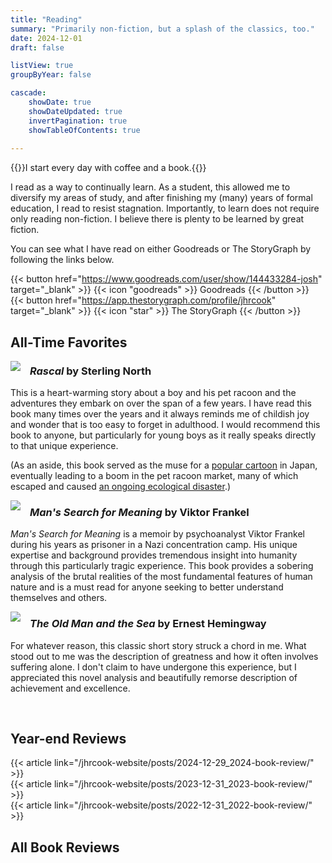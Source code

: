 ```yaml
---
title: "Reading"
summary: "Primarily non-fiction, but a splash of the classics, too."
date: 2024-12-01
draft: false

listView: true
groupByYear: false

cascade:
    showDate: true
    showDateUpdated: true
    invertPagination: true
    showTableOfContents: true
    
---
```


{{<lead>}}I start every day with coffee and a book.{{</lead>}}

I read as a way to continually learn.
As a student, this allowed me to diversify my areas of study, and after finishing my (many) years of formal education, I read to resist stagnation.
Importantly, to learn does not require only reading non-fiction.
I believe there is plenty to be learned by great fiction.

You can see what I have read on either Goodreads or The StoryGraph by following the links below.

{{< button href="https://www.goodreads.com/user/show/144433284-josh" target="_blank" >}}
{{< icon "goodreads" >}} Goodreads
{{< /button >}}
&nbsp;
{{< button href="https://app.thestorygraph.com/profile/jhrcook" target="_blank" >}}
{{< icon "star" >}} The StoryGraph
{{< /button >}}

## All-Time Favorites

<a style="float: left; padding-right: 15px"><img border="0" src="https://i.gr-assets.com/images/S/compressed.photo.goodreads.com/books/1309211625l/967511._SX98_.jpg"/></a>

### *Rascal* by Sterling North

This is a heart-warming story about a boy and his pet racoon and the adventures they embark on over the span of a few years.
I have read this book many times over the years and it always reminds me of childish joy and wonder that is too easy to forget in adulthood.
I would recommend this book to anyone, but particularly for young boys as it really speaks directly to that unique experience.

(As an aside, this book served as the muse for a [popular cartoon](https://en.wikipedia.org/wiki/Rascal_the_Raccoon) in Japan, eventually leading to a boom in the pet racoon market, many of which escaped and caused [an ongoing ecological disaster](https://www.smithsonianmag.com/smart-news/childrens-book-behind-japans-raccoon-problem-180954577/).)

<a style="float: left; padding-right: 15px"><img border="0" src="https://i.gr-assets.com/images/S/compressed.photo.goodreads.com/books/1535419394l/4069._SX98_.jpg"/></a>

### *Man's Search for Meaning* by Viktor Frankel

*Man's Search for Meaning* is a memoir by psychoanalyst Viktor Frankel during his years as prisoner in a Nazi concentration camp.
His unique expertise and background provides tremendous insight into humanity through this particularly tragic experience.
This book provides a sobering analysis of the brutal realities of the most fundamental features of human nature and is a must read for anyone seeking to better understand themselves and others.

<a style="float: left; padding-right: 15px"><img border="0" src="https://i.gr-assets.com/images/S/compressed.photo.goodreads.com/books/1329189714l/2165._SX98_.jpg"/></a>

### *The Old Man and the Sea* by Ernest Hemingway

For whatever reason, this classic short story struck a chord in me.
What stood out to me was the description of greatness and how it often involves suffering alone.
I don't claim to have undergone this experience, but I appreciated this novel analysis and beautifully remorse description of achievement and excellence.

<br>

## Year-end Reviews

{{< article  link="/jhrcook-website/posts/2024-12-29_2024-book-review/"  >}}
<br>
{{< article  link="/jhrcook-website/posts/2023-12-31_2023-book-review/"  >}}
<br>
{{< article  link="/jhrcook-website/posts/2022-12-31_2022-book-review/"  >}}

## All Book Reviews
